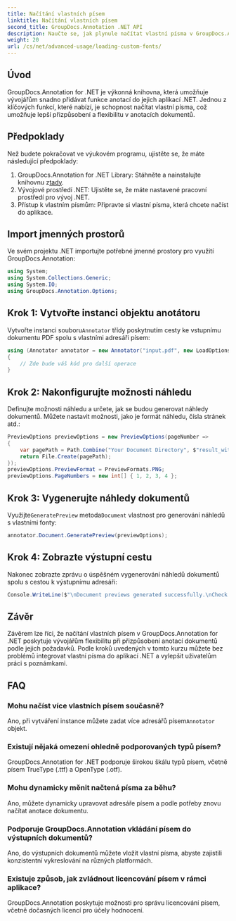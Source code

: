 ```yaml
---
title: Načítání vlastních písem
linktitle: Načítání vlastních písem
second_title: GroupDocs.Annotation .NET API
description: Naučte se, jak plynule načítat vlastní písma v GroupDocs.Annotation pro .NET, abyste vylepšili anotace dokumentů. Pro snadnou integraci postupujte podle našich pokynů krok za krokem.
weight: 20
url: /cs/net/advanced-usage/loading-custom-fonts/
---
```

## Úvod
GroupDocs.Annotation for .NET je výkonná knihovna, která umožňuje vývojářům snadno přidávat funkce anotací do jejich aplikací .NET. Jednou z klíčových funkcí, které nabízí, je schopnost načítat vlastní písma, což umožňuje lepší přizpůsobení a flexibilitu v anotacích dokumentů.
## Předpoklady
Než budete pokračovat ve výukovém programu, ujistěte se, že máte následující předpoklady:
1.  GroupDocs.Annotation for .NET Library: Stáhněte a nainstalujte knihovnu z[tady](https://releases.groupdocs.com/annotation/net/).
2. Vývojové prostředí .NET: Ujistěte se, že máte nastavené pracovní prostředí pro vývoj .NET.
3. Přístup k vlastním písmům: Připravte si vlastní písma, která chcete načíst do aplikace.

## Import jmenných prostorů
Ve svém projektu .NET importujte potřebné jmenné prostory pro využití GroupDocs.Annotation:
```csharp
using System;
using System.Collections.Generic;
using System.IO;
using GroupDocs.Annotation.Options;
```
## Krok 1: Vytvořte instanci objektu anotátoru
 Vytvořte instanci souboru`Annotator` třídy poskytnutím cesty ke vstupnímu dokumentu PDF spolu s vlastními adresáři písem:
```csharp
using (Annotator annotator = new Annotator("input.pdf", new LoadOptions { FontDirectories = new List<string> { Constants.GetFontDirectory() } }))
{
    // Zde bude váš kód pro další operace
}
```
## Krok 2: Nakonfigurujte možnosti náhledu
Definujte možnosti náhledu a určete, jak se budou generovat náhledy dokumentů. Můžete nastavit možnosti, jako je formát náhledu, čísla stránek atd.:
```csharp
PreviewOptions previewOptions = new PreviewOptions(pageNumber =>
{
    var pagePath = Path.Combine("Your Document Directory", $"result_with_font_{pageNumber}.png");
    return File.Create(pagePath);
});
previewOptions.PreviewFormat = PreviewFormats.PNG;
previewOptions.PageNumbers = new int[] { 1, 2, 3, 4 };
```
## Krok 3: Vygenerujte náhledy dokumentů
 Využijte`GeneratePreview` metoda`Document` vlastnost pro generování náhledů s vlastními fonty:
```csharp
annotator.Document.GeneratePreview(previewOptions);
```
## Krok 4: Zobrazte výstupní cestu
Nakonec zobrazte zprávu o úspěšném vygenerování náhledů dokumentů spolu s cestou k výstupnímu adresáři:
```csharp
Console.WriteLine($"\nDocument previews generated successfully.\nCheck output in {"Your Document Directory"}.");
```

## Závěr
Závěrem lze říci, že načítání vlastních písem v GroupDocs.Annotation for .NET poskytuje vývojářům flexibilitu při přizpůsobení anotací dokumentů podle jejich požadavků. Podle kroků uvedených v tomto kurzu můžete bez problémů integrovat vlastní písma do aplikací .NET a vylepšit uživatelům práci s poznámkami.
## FAQ
### Mohu načíst více vlastních písem současně?
 Ano, při vytváření instance můžete zadat více adresářů písem`Annotator` objekt.
### Existují nějaká omezení ohledně podporovaných typů písem?
GroupDocs.Annotation for .NET podporuje širokou škálu typů písem, včetně písem TrueType (.ttf) a OpenType (.otf).
### Mohu dynamicky měnit načtená písma za běhu?
Ano, můžete dynamicky upravovat adresáře písem a podle potřeby znovu načítat anotace dokumentu.
### Podporuje GroupDocs.Annotation vkládání písem do výstupních dokumentů?
Ano, do výstupních dokumentů můžete vložit vlastní písma, abyste zajistili konzistentní vykreslování na různých platformách.
### Existuje způsob, jak zvládnout licencování písem v rámci aplikace?
GroupDocs.Annotation poskytuje možnosti pro správu licencování písem, včetně dočasných licencí pro účely hodnocení.